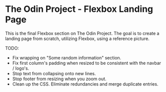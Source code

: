 # The Odin Project - Flexbox Landing Page
This is the final Flexbox section on The Odin Project. The goal is to create a landing page from scratch, utilizing Flexbox, using a reference picture.

TODO: 
- Fix wrapping on "Some random information" section.
- Fix first column's padding when resized to be consistent with the navbar / logo's.
- Stop text from collapsing onto new lines.
- Stop footer from resizing when you zoom out.
- Clean up the CSS. Eliminate redundancies and merge duplicate entries.

